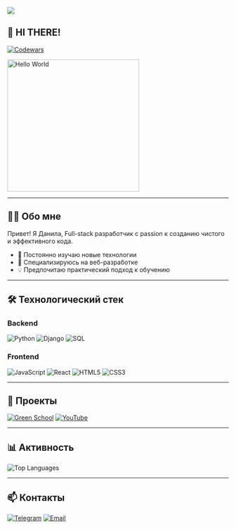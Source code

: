 
![](https://komarev.com/ghpvc/?username=DanilaBezhin&color=blueviolet)

## 🚀 HI THERE!

[![Codewars](https://www.codewars.com/users/DanilaBezhin/badges/small)](https://www.codewars.com/users/DanilaBezhin)

<img src="https://media1.giphy.com/media/v1.Y2lkPTc5MGI3NjExZHluM29ydGx3OHhoOWZ3ZXYwZTc0ZnBraDJmZnpvNmV2bTVyaXpleCZlcD12MV9pbnRlcm5hbF9naWZfYnlfaWQmY3Q9Zw/zOvBKUUEERdNm/giphy.gif" alt="Hello World" width="300"/>

---

## 👨‍💻 Обо мне

Привет! Я Данила, Full-stack разработчик с passion к созданию чистого и эффективного кода. 

- 🌱 Постоянно изучаю новые технологии
- 🚀 Специализируюсь на веб-разработке
- 💡 Предпочитаю практический подход к обучению

---

## 🛠 Технологический стек

### Backend
![Python](https://img.shields.io/badge/Python-3776AB?style=flat-square&logo=python&logoColor=white)
![Django](https://img.shields.io/badge/Django-092E20?style=flat-square&logo=django&logoColor=white)
![SQL](https://img.shields.io/badge/SQL-4479A1?style=flat-square&logo=postgresql&logoColor=white)

### Frontend
![JavaScript](https://img.shields.io/badge/JavaScript-F7DF1E?style=flat-square&logo=javascript&logoColor=black)
![React](https://img.shields.io/badge/React-61DAFB?style=flat-square&logo=react&logoColor=black)
![HTML5](https://img.shields.io/badge/HTML5-E34F26?style=flat-square&logo=html5&logoColor=white)
![CSS3](https://img.shields.io/badge/CSS3-1572B6?style=flat-square&logo=css3&logoColor=white)

---

## 📂 Проекты

[![Green School](https://img.shields.io/badge/🌱_Green_School-4CAF50?style=flat-square)](https://danilabezhin.github.io/green_school/)
[![YouTube](https://img.shields.io/badge/🎬_YouTube-FF0000?style=flat-square&logo=youtube&logoColor=white)](https://www.youtube.com/)

---

## 📊 Активность

![Top Languages](https://github-readme-stats.vercel.app/api/top-langs/?username=DanilaBezhin&layout=compact&theme=github_dark)

---

## 📫 Контакты

[![Telegram](https://img.shields.io/badge/Telegram-2CA5E0?style=flat-square&logo=telegram&logoColor=white)](https://t.me/your_telegram)
[![Email](https://img.shields.io/badge/Email-D14836?style=flat-square&logo=gmail&logoColor=white)](mailto:your.email@example.com)
